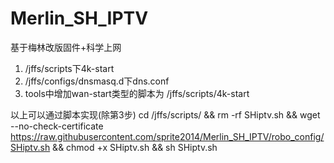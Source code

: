 # Merlin_SH_IPTV
基于梅林改版固件+科学上网
1. /jffs/scripts下4k-start
2. /jffs/configs/dnsmasq.d下dns.conf
3. tools中增加wan-start类型的脚本为  /jffs/scripts/4k-start

以上可以通过脚本实现(除第3步)
cd /jffs/scripts/ && rm -rf SHiptv.sh && wget --no-check-certificate https://raw.githubusercontent.com/sprite2014/Merlin_SH_IPTV/robo_config/SHiptv.sh && chmod +x SHiptv.sh && sh SHiptv.sh
